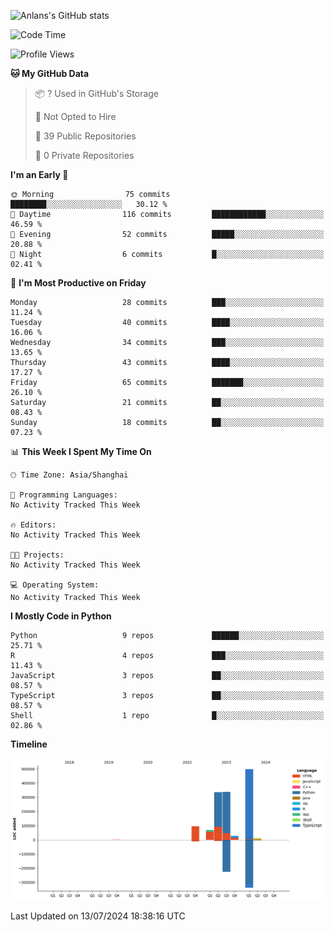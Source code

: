 <!-- ![Anlans's GitHub stats](https://github-readme-stats.vercel.app/api?username=Anlans) -->
![Anlans's GitHub stats](https://github-readme-stats.vercel.app/api?username=Anlans&rank_icon=github)

<!--START_SECTION:waka-->
![Code Time](http://img.shields.io/badge/Code%20Time-0%20secs-blue)

![Profile Views](http://img.shields.io/badge/Profile%20Views-0-blue)

**🐱 My GitHub Data** 

> 📦 ? Used in GitHub's Storage 
 > 
> 🚫 Not Opted to Hire
 > 
> 📜 39 Public Repositories 
 > 
> 🔑 0 Private Repositories 
 > 
**I'm an Early 🐤** 

```text
🌞 Morning                75 commits          ████████░░░░░░░░░░░░░░░░░   30.12 % 
🌆 Daytime                116 commits         ████████████░░░░░░░░░░░░░   46.59 % 
🌃 Evening                52 commits          █████░░░░░░░░░░░░░░░░░░░░   20.88 % 
🌙 Night                  6 commits           █░░░░░░░░░░░░░░░░░░░░░░░░   02.41 % 
```
📅 **I'm Most Productive on Friday** 

```text
Monday                   28 commits          ███░░░░░░░░░░░░░░░░░░░░░░   11.24 % 
Tuesday                  40 commits          ████░░░░░░░░░░░░░░░░░░░░░   16.06 % 
Wednesday                34 commits          ███░░░░░░░░░░░░░░░░░░░░░░   13.65 % 
Thursday                 43 commits          ████░░░░░░░░░░░░░░░░░░░░░   17.27 % 
Friday                   65 commits          ███████░░░░░░░░░░░░░░░░░░   26.10 % 
Saturday                 21 commits          ██░░░░░░░░░░░░░░░░░░░░░░░   08.43 % 
Sunday                   18 commits          ██░░░░░░░░░░░░░░░░░░░░░░░   07.23 % 
```


📊 **This Week I Spent My Time On** 

```text
🕑︎ Time Zone: Asia/Shanghai

💬 Programming Languages: 
No Activity Tracked This Week

🔥 Editors: 
No Activity Tracked This Week

🐱‍💻 Projects: 
No Activity Tracked This Week

💻 Operating System: 
No Activity Tracked This Week
```

**I Mostly Code in Python** 

```text
Python                   9 repos             ██████░░░░░░░░░░░░░░░░░░░   25.71 % 
R                        4 repos             ███░░░░░░░░░░░░░░░░░░░░░░   11.43 % 
JavaScript               3 repos             ██░░░░░░░░░░░░░░░░░░░░░░░   08.57 % 
TypeScript               3 repos             ██░░░░░░░░░░░░░░░░░░░░░░░   08.57 % 
Shell                    1 repo              █░░░░░░░░░░░░░░░░░░░░░░░░   02.86 % 
```



**Timeline**

![Lines of Code chart](https://raw.githubusercontent.com/Anlans/Anlans/main/assets/bar_graph.png)


 Last Updated on 13/07/2024 18:38:16 UTC
<!--END_SECTION:waka-->
